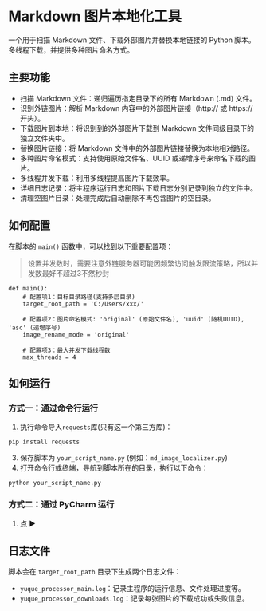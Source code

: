 # Markdown 图片本地化工具
一个用于扫描 Markdown 文件、下载外部图片并替换本地链接的 Python 脚本。多线程下载，并提供多种图片命名方式。

## 主要功能
+ 扫描 Markdown 文件：递归遍历指定目录下的所有 Markdown (.md) 文件。
+ 识别外链图片：解析 Markdown 内容中的外部图片链接（http:// 或 https:// 开头）。
+ 下载图片到本地：将识别到的外部图片下载到 Markdown 文件同级目录下的独立文件夹中。
+ 替换图片链接：将 Markdown 文件中的外部图片链接替换为本地相对路径。
+ 多种图片命名模式：支持使用原始文件名、UUID 或递增序号来命名下载的图片。
+ 多线程并发下载：利用多线程提高图片下载效率。
+ 详细日志记录：将主程序运行日志和图片下载日志分别记录到独立的文件中。
+ 清理空图片目录：处理完成后自动删除不再包含图片的空目录。



## 如何配置
在脚本的 `main()` 函数中，可以找到以下重要配置项：

> 设置并发数时，需要注意外链服务器可能因频繁访问触发限流策略，所以并发数最好不超过3不然秒封
>

```plain
def main():
    # 配置项1：目标目录路径(支持多层目录)
    target_root_path = 'C:/Users/xxx/' 
    
    # 配置项2：图片命名模式: 'original' (原始文件名), 'uuid' (随机UUID), 'asc' (递增序号)
    image_rename_mode = 'original' 
    
    # 配置项3：最大并发下载线程数
    max_threads = 4 
```



## 如何运行
### 方式一：通过命令行运行
1. 执行命令导入`requests`库(只有这一个第三方库)：
```plain
pip install requests
```
3. 保存脚本为 `your_script_name.py` (例如：`md_image_localizer.py`)
4. 打开命令行或终端，导航到脚本所在的目录，执行以下命令：

```plain
python your_script_name.py
```



### 方式二：通过 PyCharm 运行
1. 点 ▶  





## 日志文件
脚本会在 `target_root_path` 目录下生成两个日志文件：

+ `yuque_processor_main.log`：记录主程序的运行信息、文件处理进度等。
+ `yuque_processor_downloads.log`：记录每张图片的下载成功或失败信息。

